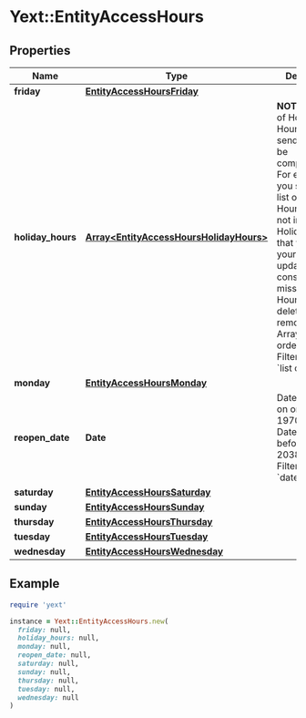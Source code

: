 # Yext::EntityAccessHours

## Properties

| Name | Type | Description | Notes |
| ---- | ---- | ----------- | ----- |
| **friday** | [**EntityAccessHoursFriday**](EntityAccessHoursFriday.md) |  | [optional] |
| **holiday_hours** | [**Array&lt;EntityAccessHoursHolidayHours&gt;**](EntityAccessHoursHolidayHours.md) |  **NOTE:** The list of Holiday Hours that you send us must be comprehensive. For example, if you send us a list of Holiday Hours that does not include Holiday Hours that you sent in your last update, Yext considers the missing Holiday Hours to be deleted, and we remove them.   Array must be ordered.   Filtering Type: &#x60;list of object&#x60; | [optional] |
| **monday** | [**EntityAccessHoursMonday**](EntityAccessHoursMonday.md) |  | [optional] |
| **reopen_date** | **Date** |  Date must be on or after 1970-01-01 Date must be before or on 2038-01-01  Filtering Type: &#x60;date&#x60; | [optional] |
| **saturday** | [**EntityAccessHoursSaturday**](EntityAccessHoursSaturday.md) |  | [optional] |
| **sunday** | [**EntityAccessHoursSunday**](EntityAccessHoursSunday.md) |  | [optional] |
| **thursday** | [**EntityAccessHoursThursday**](EntityAccessHoursThursday.md) |  | [optional] |
| **tuesday** | [**EntityAccessHoursTuesday**](EntityAccessHoursTuesday.md) |  | [optional] |
| **wednesday** | [**EntityAccessHoursWednesday**](EntityAccessHoursWednesday.md) |  | [optional] |

## Example

```ruby
require 'yext'

instance = Yext::EntityAccessHours.new(
  friday: null,
  holiday_hours: null,
  monday: null,
  reopen_date: null,
  saturday: null,
  sunday: null,
  thursday: null,
  tuesday: null,
  wednesday: null
)
```

